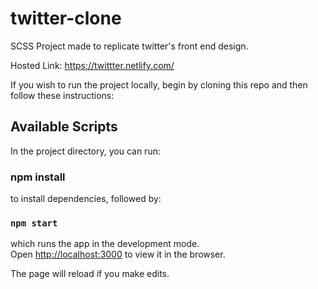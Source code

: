 # twitter-clone

SCSS Project made to replicate twitter's front end design. 

Hosted Link: https://twittter.netlify.com/

If you wish to run the project locally, begin by cloning this repo and then follow these instructions:

## Available Scripts

In the project directory, you can run:

### npm install

to install dependencies, followed by:

### `npm start`

which runs the app in the development mode.<br>
Open [http://localhost:3000](http://localhost:3000) to view it in the browser.

The page will reload if you make edits.<br>

